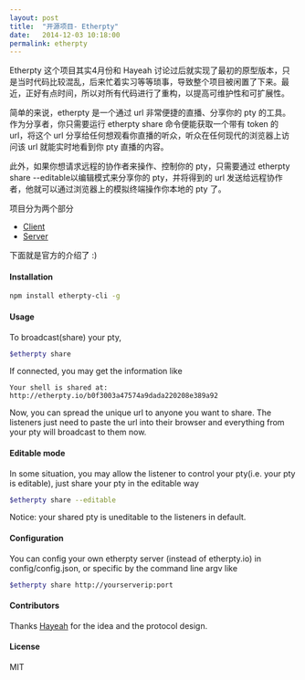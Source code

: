 ```yaml
---
layout: post
title:  "开源项目- Etherpty"
date:   2014-12-03 10:18:00
permalink: etherpty
---
```


Etherpty 这个项目其实4月份和 Hayeah 讨论过后就实现了最初的原型版本，只是当时代码比较混乱，后来忙着实习等等琐事，导致整个项目被闲置了下来。最近，正好有点时间，所以对所有代码进行了重构，以提高可维护性和可扩展性。

简单的来说，etherpty 是一个通过 url 非常便捷的直播、分享你的 pty 的工具。作为分享者，你只需要运行 etherpty share 命令便能获取一个带有 token 的 url，将这个 url 分享给任何想观看你直播的听众，听众在任何现代的浏览器上访问该 url 就能实时地看到你 pty 直播的内容。

此外，如果你想请求远程的协作者来操作、控制你的 pty，只需要通过 etherpty share --editable以编辑模式来分享你的 pty，并将得到的 url 发送给远程协作者，他就可以通过浏览器上的模拟终端操作你本地的 pty 了。

项目分为两个部分

* [Client](https://github.com/miaoever/etherpty-cli)
* [Server](https://github.com/miaoever/etherpty-clietherpty-server)

下面就是官方的介绍了 :)

#### Installation
```bash
npm install etherpty-cli -g  
```
#### Usage
To broadcast(share) your pty,
```bash
$etherpty share
```
If connected, you may get the information like
```
Your shell is shared at: http://etherpty.io/b0f3003a47574a9dada220208e389a92  
```

Now, you can spread the unique url to anyone you want to share. The listeners just need to paste the url into their browser and everything from your pty will broadcast to them now.

#### Editable mode
In some situation, you may allow the listener to control your pty(i.e. your pty is editable), just share your pty in the editable way

```bash
$etherpty share --editable
```

Notice: your shared pty is uneditable to the listeners in default.

#### Configuration
You can config your own etherpty server (instead of etherpty.io) in config/config.json, or specific by the command line argv like

```bash
$etherpty share http://yourserverip:port
```

#### Contributors
Thanks [Hayeah](https://github.com/hayeah) for the idea and the protocol design.

#### License
MIT

